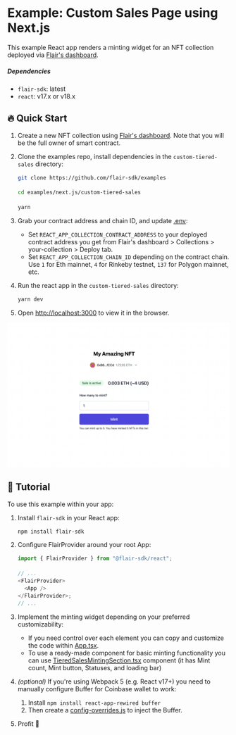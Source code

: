 # Example: Custom Sales Page using Next.js

This example React app renders a minting widget for an NFT collection deployed via [Flair's dashboard](https://app.flair.dev).

##### Dependencies

- `flair-sdk`: latest
- `react`: v17.x or v18.x

## :fire: Quick Start

1. Create a new NFT collection using [Flair's dashboard](https://app.flair.dev). Note that you will be the full owner of smart contract.
2. Clone the examples repo, install dependencies in the `custom-tiered-sales` directory:

   ```sh
   git clone https://github.com/flair-sdk/examples

   cd examples/next.js/custom-tiered-sales

   yarn
   ```

3. Grab your contract address and chain ID, and update [.env](./.env):
   - Set `REACT_APP_COLLECTION_CONTRACT_ADDRESS` to your deployed contract address you get from Flair's dashboard > Collections > your-collection > Deploy tab.
   - Set `REACT_APP_COLLECTION_CHAIN_ID` depending on the contract chain. Use `1` for Eth mainnet, `4` for Rinkeby testnet, `137` for Polygon mainnet, etc.
4. Run the react app in the `custom-tiered-sales` directory:

   ```sh
   yarn dev
   ```

5. Open [http://localhost:3000](http://localhost:3000) to view it in the browser.

![Screenshot](./custom-minting-website.png)

## 🔮 Tutorial

To use this example within your app:

1. Install `flair-sdk` in your React app:

   ```sh
   npm install flair-sdk
   ```

2. Configure FlairProvider around your root App:

   ```ts
   import { FlairProvider } from "@flair-sdk/react";

   // ...
   <FlairProvider>
     <App />
   </FlairProvider>;
   // ...
   ```

3. Implement the minting widget depending on your preferred customizability:

   - If you need control over each element you can copy and customize the code within [App.tsx](./src/App.tsx).
   - To use a ready-made component for basic minting functionality you can use [TieredSalesMintingSection.tsx](https://github.com/flair-sdk/typescript/blob/main/packages/react/src/modules/finance/tiered-sales/sections/TieredSalesMintingSection.tsx) component (it has Mint count, Mint button, Statuses, and loading bar)

4. _(optional)_ If you're using Webpack 5 (e.g. React v17+) you need to manually configure Buffer for Coinbase wallet to work:

   1. Install `npm install react-app-rewired buffer`
   2. Then create a [config-overrides.js](config-overrides.js) to inject the Buffer.

5. Profit :rocket:

